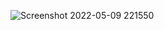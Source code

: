 ![Screenshot 2022-05-09 221550](https://user-images.githubusercontent.com/76550448/167476171-181923c8-7a65-4e7f-88da-e9df5e97d971.png)
